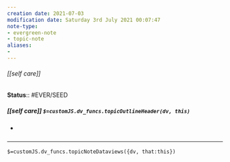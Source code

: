 ```yaml
---
creation date: 2021-07-03
modification date: Saturday 3rd July 2021 00:07:47
note-type: 
- evergreen-note
- topic-note
aliases:
- 
---
```

 
###### [[self care]]

 

**Status**:: #EVER/SEED

##### [[self care]] `$=customJS.dv_funcs.topicOutlineHeader(dv, this)`

- 


### <hr class="dataviews"/>
`$=customJS.dv_funcs.topicNoteDataviews({dv, that:this})`